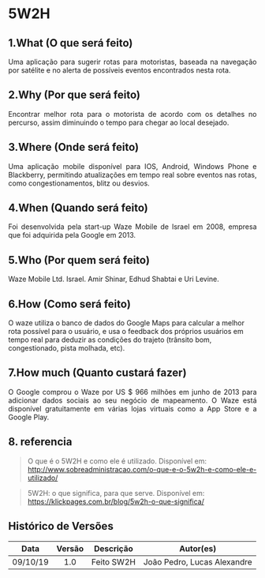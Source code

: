 # 5W2H

## 1.What (O que será feito)

<p align="justify"> 
Uma aplicação para sugerir rotas para motoristas, baseada na navegação por satélite e no alerta de possíveis eventos encontrados nesta rota.</p>

## 2.Why (Por que será feito)

<p align="justify"> 
Encontrar melhor rota para o motorista de acordo com os detalhes no percurso, assim diminuindo o tempo para chegar ao local desejado.
</p>

## 3.Where (Onde será feito)

<p align="justify"> 
Uma aplicação mobile disponível para IOS, Android, Windows Phone e Blackberry, permitindo atualizações em tempo real sobre eventos nas rotas, como congestionamentos, blitz ou desvios.
</p>

## 4.When (Quando será feito)

<p align="justify"> 
Foi desenvolvida pela start-up Waze Mobile de Israel em 2008, empresa que foi adquirida pela Google em 2013.
</p>

## 5.Who (Por quem será feito)

<p align="justify"> 
Waze Mobile Ltd. Israel. Amir Shinar, Edhud Shabtai e Uri Levine.
</p>

## 6.How (Como será feito)
O waze utiliza o banco de dados do Google Maps para calcular a melhor rota possível para o usuário, e usa o feedback dos próprios usuários em tempo real para deduzir as condições do trajeto (trânsito bom, congestionado, pista molhada, etc).
<p align="justify"> 

</p>

## 7.How much (Quanto custará fazer)

<p align="justify"> 
O Google comprou o Waze por US $ 966 milhões em junho de 2013 para adicionar dados sociais ao seu negócio de mapeamento. O Waze está disponível gratuitamente em várias lojas virtuais como a App Store e a Google Play.
</p>

## 8. referencia

> O que é o 5W2H e como ele é utilizado. Disponível em: http://www.sobreadministracao.com/o-que-e-o-5w2h-e-como-ele-e-utilizado/

> 5W2H: o que significa, para que serve. Disponível em: https://klickpages.com.br/blog/5w2h-o-que-significa/
## Histórico de Versões

| Data | Versão | Descrição | Autor(es) |
|:--:|:--:|:--:|:--:|
|09/10/19|1.0| Feito SW2H |João Pedro, Lucas Alexandre|